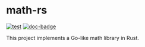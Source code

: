 # math-rs

[![test][test-badge]](https://github.com/sammyne/math-rs/actions/workflows/test.yml)
[![doc-badge](https://img.shields.io/badge/doc-0.1.0-blue)][doc-badge]

This project implements a Go-like math library in Rust.

[doc-badge]: https://sammyne.github.io/math-rs/math/index.html
[test-badge]: https://github.com/sammyne/math-rs/actions/workflows/test.yml/badge.svg
